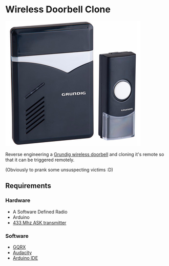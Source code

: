 # Wireless Doorbell Clone

![alt text](grundig.jpeg)

Reverse engineering a [Grundig wireless doorbell](https://www.coolblue.nl/product/764783/grundig-draadloze-deurbel-1-ontvanger-netstroom.html) and cloning it's remote so that it can be triggered remotely.

(Obviously to prank some unsuspecting victims :D)

## Requirements

### Hardware

* A Software Defined Radio
* Arduino
* [433 Mhz ASK transmitter](https://www.seeedstudio.com/433MHz-ASK-OOK-Transmitter-module-p-2206.html)

### Software

* [GQRX](https://github.com/csete/gqrx)
* [Audacity](https://www.audacityteam.org)
* [Arduino IDE](https://www.arduino.cc/en/Main/Software)
